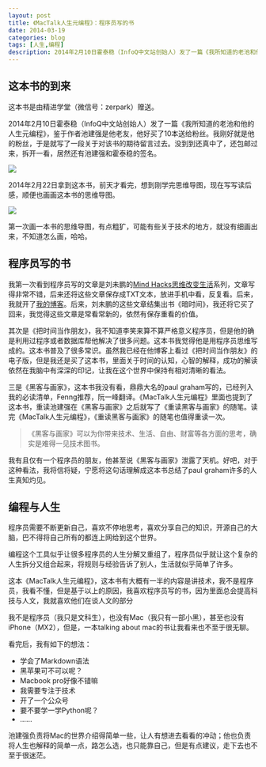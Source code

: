 ```yaml
---
layout: post
title: 《MacTalk人生元编程》：程序员写的书
date: 2014-03-19
categories: blog
tags: [人生,编程]
description: 2014年2月10日霍泰稳（InfoQ中文站创始人）发了一篇《我所知道的老池和他的人生元编程》，鉴于作者池建强是他老友，他好买了10本送给粉丝。我刚好就是他的粉丝，于是就写了一段关于对该书的期待留言过去。没到到还真中了，还包邮过来，拆开一看，居然还有池建强和霍泰稳的签名。
---
```



## 这本书的到来

这本书是由精进学堂（微信号：zerpark）赠送。

2014年2月10日霍泰稳（InfoQ中文站创始人）发了一篇《我所知道的老池和他的人生元编程》，鉴于作者池建强是他老友，他好买了10本送给粉丝。我刚好就是他的粉丝，于是就写了一段关于对该书的期待留言过去。没到到还真中了，还包邮过来，拆开一看，居然还有池建强和霍泰稳的签名。

![](http://openmindclub.qiniudn.com/omtMacTalkBook01jpg)

2014年2月22日拿到这本书，前天才看完，想到刚学完思维导图，现在写写读后感，顺便也画画这本书的思维导图。

![](http://openmindclub.qiniudn.com/omt/MacTalkMindMap.jpg)

第一次画一本书的思维导图，有点粗犷，可能有些关于技术的地方，就没有细画出来，不知道怎么画，哈哈。

## 程序员写的书

我第一次看到程序员写的文章是刘未鹏的[Mind Hacks思维改变生活](http://mindhacks.cn/topics/mind/)系列，文章写得非常不错，后来还将这些文章保存成TXT文本，放进手机中看，反复看。后来，我就开了[我的博客](http://blog.sina.com.cn/cnfeat)。后来，刘未鹏的这些文章结集出书《暗时间》，我还将它买了回来，我觉得这些文章是常看常新的，依然有保存重看的价值。

其次是《把时间当作朋友》，我不知道李笑来算不算严格意义程序员，但是他的确是利用过程序或者数据库帮他解决了很多问题。这本书我觉得他是用程序员思维写成的。这本书普及了很多常识。虽然我已经在他博客上看过《把时间当作朋友》的电子版，但是我还是买了这本书，里面关于时间的认知，心智的解释，成功的解读依然在我脑中有深深的印记，让我在这个世界中保持有相对清晰的看法。

三是《黑客与画家》，这本书我没有看，鼎鼎大名的paul graham写的，已经列入我的必读清单，Fenng推荐，阮一峰翻译。《MacTalk人生元编程》里面也提到了这本书，重读池建强在《黑客与画家》之后就写了《重读黑客与画家》的随笔。读完《MacTalk人生元编程》，《重读黑客与画家》的随笔也值得重读一次。

>《黑客与画家》可以为你带来技术、生活、自由、财富等各方面的思考，确实是难得一见技术图书。

我有且仅有一个程序员的朋友，他甚至说《黑客与画家》泄露了天机。好吧，对于这种看法，我将信将疑，宁愿将这句话理解成这本书总结了paul graham许多的人生真知灼见。

## 编程与人生

程序员需要不断更新自己，喜欢不停地思考，喜欢分享自己的知识，开源自己的大脑，巴不得将自己所有的都连上网给到这个世界。

编程这个工具似乎让很多程序员的人生分解又重组了，程序员似乎就让这个复杂的人生拆分又组合起来，将规则与经验告诉了别人，生活就似乎简单了许多。

这本《MacTalk人生元编程》，这本书有大概有一半的内容是讲技术，我不是程序员，我看不懂，但是基于以上的原因，我喜欢程序员写的书，因为里面总会提高科技与人文，我就喜欢他们在谈人文的部分

我不是程序员（我只是文科生），也没有Mac（我只有一部小黑），甚至也没有iPhone（MX2），但是，一本talking about mac的书让我看来也不至于很无聊。

看完后，我有如下的想法：

- 学会了Markdown语法
- 黑苹果可不可以呢？
- Macbook pro好像不错嘛
- 我需要专注于技术
- 开了一个公众号
- 要不要学一学Python呢？
- ……

池建强负责将Mac的世界介绍得简单一些，让人有想进去看看的冲动；他也负责将人生也解释的简单一点，路怎么选，也只能靠自己，但是有点建议，走下去也不至于很迷茫。



